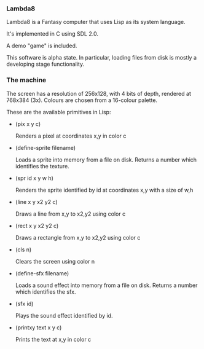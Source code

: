 ### Lambda8

Lambda8 is a Fantasy computer that uses Lisp as its system language.

It's implemented in C using SDL 2.0.

A demo "game" is included.

This software is alpha state. In particular, loading files from disk is mostly a developing stage functionality.

### The machine
The screen has a resolution of 256x128, with 4 bits of depth, rendered at 768x384 (3x). Colours are chosen from a 16-colour palette.

These are the available primitives in Lisp:

- (pix x y c)

  Renders a pixel at coordinates x,y in color c


- (define-sprite filename)

  Loads a sprite into memory from a file on disk. Returns a number which identifies the texture.


- (spr id x y w h)

  Renders the sprite identified by id at coordinates x,y with a size of w,h


- (line x y x2 y2 c)

  Draws a line from x,y to x2,y2 using color c


- (rect x y x2 y2 c)

  Draws a rectangle from x,y to x2,y2 using color c


- (cls n)

  Clears the screen using color n


- (define-sfx filename)

  Loads a sound effect into memory from a file on disk. Returns a number which identifies the sfx.


- (sfx id)

  Plays the sound effect identified by id.


- (printxy text x y c)

  Prints the text at x,y in color c

